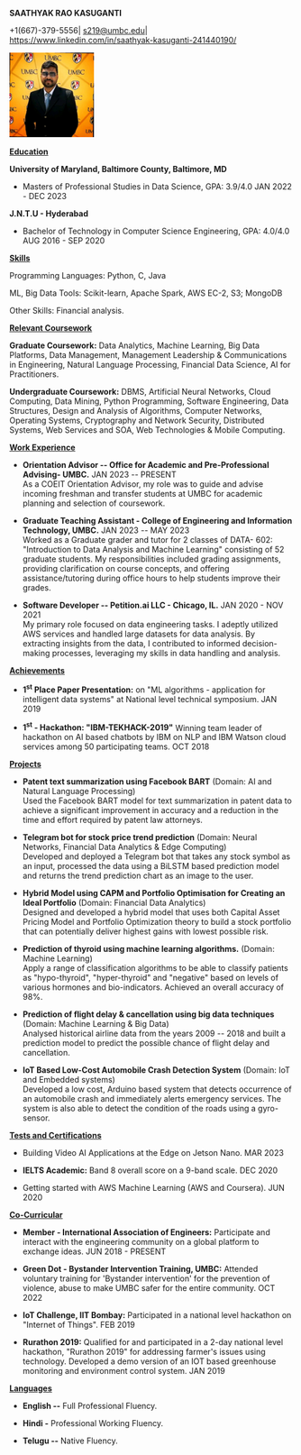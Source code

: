 **SAATHYAK RAO KASUGANTI**

 +1(667)-379-5556\| <s219@umbc.edu>\| <https://www.linkedin.com/in/saathyak-kasuganti-241440190/>

  <img src="picture.jpeg" alt="headshot" width="150"/>

<ins>**Education**</ins>

**University of Maryland, Baltimore County, Baltimore, MD**
-   Masters of Professional Studies in Data Science, GPA: 3.9/4.0 JAN 2022 -
DEC 2023


**J.N.T.U - Hyderabad**
-   Bachelor of Technology in Computer Science Engineering, GPA: 4.0/4.0 AUG
2016 - SEP 2020

<ins>**Skills**</ins>

Programming Languages: Python, C, Java

ML, Big Data Tools: Scikit-learn, Apache Spark, AWS EC-2, S3; MongoDB

Other Skills: Financial analysis.

<ins>**Relevant Coursework**</ins>

**Graduate Coursework:** Data Analytics, Machine Learning, Big Data
Platforms, Data Management, Management Leadership & Communications in
Engineering, Natural Language Processing, Financial Data Science, AI for
Practitioners.

**Undergraduate Coursework:** DBMS, Artificial Neural Networks, Cloud
Computing, Data Mining, Python Programming, Software Engineering, Data
Structures, Design and Analysis of Algorithms, Computer Networks,
Operating Systems, Cryptography and Network Security, Distributed
Systems, Web Services and SOA, Web Technologies & Mobile Computing.

<ins>**Work Experience**</ins>


-   **Orientation Advisor -- Office for Academic and Pre-Professional
    Advising- UMBC.** JAN 2023 -- PRESENT  
    As a COEIT Orientation Advisor,
    my role was to guide and advise incoming freshman and transfer
    students at UMBC for academic planning and selection of coursework.

-   **Graduate Teaching Assistant - College of Engineering and Information Technology,
    UMBC.** JAN 2023 -- MAY 2023  
    Worked as a Graduate grader and tutor for
    2 classes of DATA- 602: "Introduction to Data Analysis and Machine
    Learning" consisting of 52 graduate students. My responsibilities
    included grading assignments, providing clarification on course
    concepts, and offering assistance/tutoring during office hours to help
    students improve their grades.

-   **Software Developer -- Petition.ai LLC - Chicago, IL.** JAN 2020 -
    NOV 2021  
    My primary role focused on data engineering tasks. I adeptly
    utilized AWS services and handled large datasets for data analysis. By
    extracting insights from the data, I contributed to informed
    decision-making processes, leveraging my skills in data handling and
    analysis.

<ins>**Achievements**</ins>

-   **1<sup>st</sup> Place Paper Presentation:** on "ML algorithms - application
    for intelligent data systems" at National level technical symposium.
    JAN 2019

-   **1<sup>st</sup> - Hackathon: "IBM-TEKHACK-2019"** Winning team leader
    of hackathon on AI based chatbots by IBM on NLP and IBM Watson cloud
    services among 50 participating teams. OCT 2018

<ins>**Projects**</ins>

-   **Patent text summarization using Facebook BART** (Domain: AI and
    Natural Language Processing)  
    Used the Facebook BART model for text summarization in patent data to
achieve a significant improvement in accuracy and a reduction in the
time and effort required by patent law attorneys.

-   **Telegram bot for stock price trend prediction** 
(Domain: Neural Networks, Financial Data Analytics & Edge Computing)  
Developed and deployed a Telegram bot that takes any stock symbol as an
input, processed the data using a BiLSTM based prediction model and
returns the trend prediction chart as an image to the user.

-   **Hybrid Model using CAPM and Portfolio Optimisation for Creating an Ideal Portfolio**
 (Domain: Financial Data Analytics)  
 Designed and developed a hybrid model that uses both Capital Asset
Pricing Model and Portfolio Optimization theory to build a stock
portfolio that can potentially deliver highest gains with lowest
possible risk.

-   **Prediction of thyroid using machine learning algorithms.**
    (Domain: Machine Learning)  
    Apply a range of classification algorithms to be able to classify
patients as "hypo-thyroid", "hyper-thyroid" and "negative" based on
levels of various hormones and bio-indicators. Achieved an overall
accuracy of 98%.

-   **Prediction of flight delay & cancellation using big data techniques** (Domain: Machine Learning & Big Data)  
Analysed historical airline data from the years 2009 -- 2018 and built a
prediction model to predict the possible chance of flight delay and
cancellation.

-   **IoT Based Low-Cost Automobile Crash Detection System** (Domain: IoT and Embedded systems)  
Developed a low cost, Arduino based system that detects occurrence of an
automobile crash and immediately alerts emergency services. The system
is also able to detect the condition of the roads using a gyro-sensor.




<ins>**Tests and Certifications**</ins>

-   Building Video AI Applications at the Edge on Jetson Nano. MAR 2023

-   **IELTS Academic:** Band 8 overall score on a 9-band scale. DEC 2020

-   Getting started with AWS Machine Learning (AWS and Coursera). JUN
    2020

<ins>**Co-Curricular**</ins>

-   **Member - International Association of Engineers:** Participate and
    interact with the engineering community on a global platform to
    exchange ideas. JUN 2018 - PRESENT

-   **Green Dot - Bystander Intervention Training, UMBC:** Attended
    voluntary training for 'Bystander intervention' for the prevention
    of violence, abuse to make UMBC safer for the entire community. OCT
    2022

-   **IoT Challenge, IIT Bombay:** Participated in a national level
    hackathon on "Internet of Things". FEB 2019

-   **Rurathon 2019:** Qualified for and participated in a 2-day
    national level hackathon, "Rurathon 2019" for addressing farmer's
    issues using technology. Developed a demo version of an IOT based
    greenhouse monitoring and environment control system. JAN 2019

<ins>**Languages**</ins>


-   **English --** Full Professional Fluency.

-   **Hindi -** Professional Working Fluency.

-   **Telugu --** Native Fluency.
